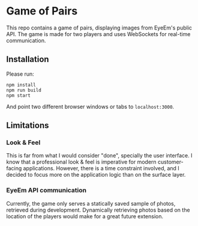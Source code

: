# Game of Pairs
This repo contains a game of pairs, displaying images from EyeEm's public API.
The game is made for two players and uses WebSockets for real-time communication.

## Installation
Please run:

```
npm install
npm run build
npm start
```

And point two different browser windows or tabs to `localhost:3000`.

## Limitations
### Look & Feel
This is far from what I would consider "done", specially the user interface.
I know that a professional look & feel is imperative for modern customer-facing
applications. However, there is a time constraint involved, and I decided
to focus more on the application logic than on the surface layer.

### EyeEm API communication
Currently, the game only serves a statically saved sample of photos,
retrieved during development. Dynamically retrieving photos based on the
location of the players would make for a great future extension.
